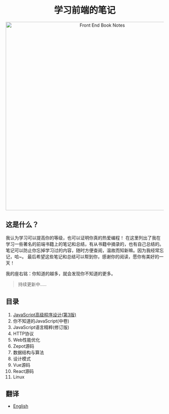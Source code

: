 <h1 align="center">学习前端的笔记</h1>
<div align="center">
  <img src="https://udemy-images.udemy.com/course/750x422/670034_ce04_4.jpg" alt="Front End Book Notes" width="600" />
</div>

## 这是什么？

我认为学习可以提高你的等级，也可以证明你真的热爱编程！
在这里列出了我在学习一些著名的前端书籍上的笔记和总结，有从书籍中摘录的，也有自己总结的。
笔记可以防止你忘掉学习过的内容，随时方便查阅，温故而知新嘛。因为我经常忘记，哈~。
最后希望这些笔记和总结可以帮到你，感谢你的阅读，愿你有美好的一天！

我的座右铭：你知道的越多，就会发现你不知道的更多。

>持续更新中.....

## 目录

1. [JavaScript高级程序设计(第3版)](notes/Professional-for-Web-Developers.md)
1. 你不知道的JavaScript(中卷)
1. JavaScript语言精粹(修订版)
1. HTTP协议
1. Web性能优化
1. Zepot源码
1. 数据结构与算法
1. 设计模式
1. Vue源码
1. React源码
1. Linux

## 翻译

- [English](README.en.md)
